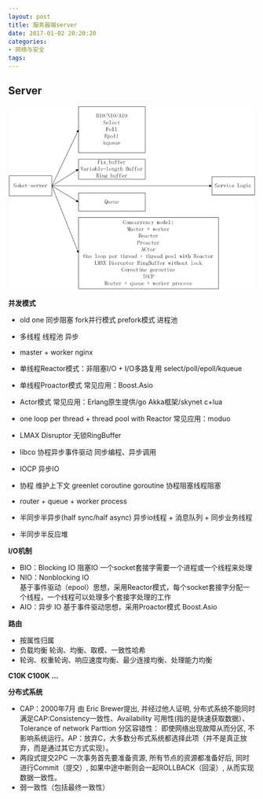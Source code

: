 ```yaml
---
layout: post
title: 服务器端server
date: 2017-01-02 20:20:20
categories:
- 网络与安全
tags:
---
```



## Server

![server](/images/posts/server-1.png)

**并发模式**

- old one 同步阻塞 fork并行模式 prefork模式 进程池
- 多线程 线程池 异步
- master + worker nginx
- 单线程Reactor模式：非阻塞I/O + I/O多路复用 select/poll/epoll/kqueue
- 单线程Proactor模式 常见应用：Boost.Asio
- Actor模式 常见应用：Erlang原生提供/go Akka框架/skynet c+lua
- one loop per thread + thread pool with Reactor 常见应用：moduo
- LMAX Disruptor 无锁RingBuffer
- libco 协程异步事件驱动 同步编程、异步调用
- IOCP 异步IO
- 协程 维护上下文 greenlet coroutine goroutine 协程阻塞线程阻塞
- router + queue + worker process

- 半同步半异步(half sync/half async) 异步io线程 + 消息队列 + 同步业务线程
- 半同步半反应堆

**I/O机制**

- BIO：Blocking IO  阻塞IO
  一个socket套接字需要一个进程或一个线程来处理
- NIO：Nonblocking IO  
  基于事件驱动（epool）思想，采用Reactor模式，每个socket套接字分配一个线程，一个线程可以处理多个套接字处理的工作
- AIO：异步 IO
  基于事件驱动思想，采用Proactor模式 Boost.Asio

**路由**

- 按属性归属 
- 负载均衡 轮询、均衡、取模、一致性哈希
- 轮询、权重轮询、响应速度均衡、最少连接均衡、处理能力均衡

**C10K C100K …**


**分布式系统**

- CAP：2000年7月 由 Eric Brewer提出, 并经过他人证明, 分布式系统不能同时满足CAP:Consistency一致性、Availability   可用性(指的是快速获取数据）、Tolerance of network Parttion    分区容错性： 即使网络出现故障从而分区, 不影响系统运行。AP：放弃C，大多数分布式系统都选择此项（并不是真正放弃，而是通过其它方式实现）。
- 两段式提交2PC
  一次事务首先要准备资源, 所有节点的资源都准备好后, 同时进行Commit（提交）, 如果中途中断则会一起ROLLBACK（回滚）, 从而实现数据一致性。
- 弱一致性（包括最终一致性）